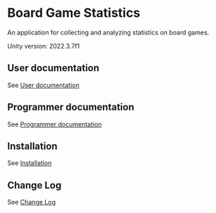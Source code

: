 # Board Game Statistics

An application for collecting and analyzing statistics on board games.

Unity version: 2022.3.7f1

## User documentation

See [User documentation](./Documentation/UserDocumentation.md)

## Programmer documentation

See [Programmer documentation](./Documentation/ProgrammerDocumentation.md)

## Installation

See [Installation](./Documentation/Installation.md)

## Change Log

See [Change Log](./Documentation/ChangeLog.md)
